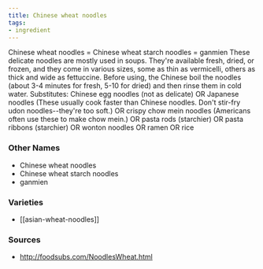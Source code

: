 ```yaml
---
title: Chinese wheat noodles
tags:
- ingredient
---
```

Chinese wheat noodles = Chinese wheat starch noodles = ganmien These delicate noodles are mostly used in soups. They're available fresh, dried, or frozen, and they come in various sizes, some as thin as vermicelli, others as thick and wide as fettuccine. Before using, the Chinese boil the noodles (about 3-4 minutes for fresh, 5-10 for dried) and then rinse them in cold water. Substitutes: Chinese egg noodles (not as delicate) OR Japanese noodles (These usually cook faster than Chinese noodles. Don't stir-fry udon noodles--they're too soft.) OR crispy chow mein noodles (Americans often use these to make chow mein.) OR pasta rods (starchier) OR pasta ribbons (starchier) OR wonton noodles OR ramen OR rice

### Other Names

* Chinese wheat noodles
* Chinese wheat starch noodles
* ganmien

### Varieties

* [[asian-wheat-noodles]]

### Sources
* http://foodsubs.com/NoodlesWheat.html
